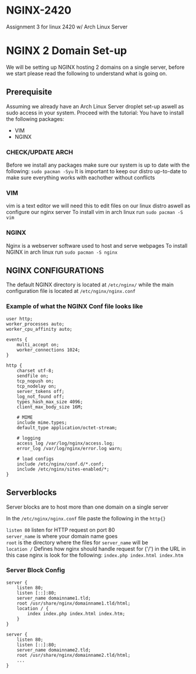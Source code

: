 # NGINX-2420
Assignment 3 for linux 2420 w/ Arch Linux Server

# NGINX 2 Domain Set-up
We will be setting up NGINX hosting 2 domains on a single server, before we start please read the following to understand what is going on.

## Prerequisite
Assuming we already have an Arch Linux Server droplet set-up aswell as sudo access in your system. Proceed with the tutorial:
You have to install the following packages:
- VIM
- NGINX


### CHECK/UPDATE ARCH
Before we install any packages make sure our system is up to date with the following:
`sudo pacman -Syu`
It is important to keep our distro up-to-date to make sure everything works with eachother without conflicts

### VIM
vim is a text editor we will need this to edit files on our linux distro aswell as configure our nginx server
To install vim in arch linux run `sudo pacman -S vim`

### NGINX
Nginx is a webserver software used to host and serve webpages
To install NGINX in arch linux run `sudo pacman -S nginx`

## NGINX CONFIGURATIONS
The default NGINX directory is located at `/etc/nginx/` while the main configuration file is located at `/etc/nginx/nginx.conf`

### Example of what the NGINX Conf file looks like
```
user http;
worker_processes auto;
worker_cpu_affinity auto;

events {
    multi_accept on;
    worker_connections 1024;
}

http {
    charset utf-8;
    sendfile on;
    tcp_nopush on;
    tcp_nodelay on;
    server_tokens off;
    log_not_found off;
    types_hash_max_size 4096;
    client_max_body_size 16M;

    # MIME
    include mime.types;
    default_type application/octet-stream;

    # logging
    access_log /var/log/nginx/access.log;
    error_log /var/log/nginx/error.log warn;

    # load configs
    include /etc/nginx/conf.d/*.conf;
    include /etc/nginx/sites-enabled/*;
}
```

## Serverblocks
Server blocks are to host more than one domain on a single server

In the `/etc/nginx/nginx.conf` file paste the following in the `http{}`

`listen 80` listen for HTTP request on port 80\
`server_name` is where your domain name goes\
`root` is the directory where the files for `server_name` will be\
`location /` Defines how nginx should handle request for ('/') in the URL in this case nginx is look for the following: `index.php index.html index.htm`

### Server Block Config
```
server {
    listen 80;
    listen [::]:80;
    server_name domainname1.tld;
    root /usr/share/nginx/domainname1.tld/html;
    location / {
        index index.php index.html index.htm;
    }
}

server {
    listen 80;
    listen [::]:80;
    server_name domainname2.tld;
    root /usr/share/nginx/domainname2.tld/html;
    ...
}
```


